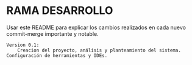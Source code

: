 # RAMA DESARROLLO
Usar este README para explicar los cambios realizados en cada nuevo commit-merge importante y notable.

    Version 0.1:
        Creacion del proyecto, análisis y planteamiento del sistema. Configuración de herramientas y IDEs.
